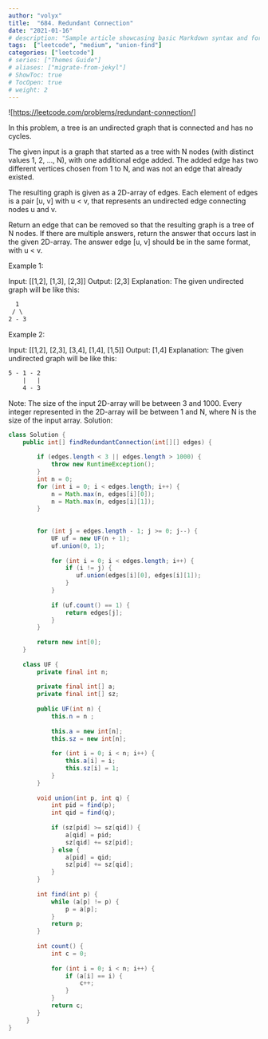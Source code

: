 ```yaml
---
author: "volyx"
title:  "684. Redundant Connection"
date: "2021-01-16"
# description: "Sample article showcasing basic Markdown syntax and formatting for HTML elements."
tags:  ["leetcode", "medium", "union-find"]
categories: ["leetcode"]
# series: ["Themes Guide"]
# aliases: ["migrate-from-jekyl"]
# ShowToc: true
# TocOpen: true
# weight: 2
---
```


![https://leetcode.com/problems/redundant-connection/]

In this problem, a tree is an undirected graph that is connected and has no cycles.

The given input is a graph that started as a tree with N nodes (with distinct values 1, 2, ..., N), with one additional edge added. The added edge has two different vertices chosen from 1 to N, and was not an edge that already existed.

The resulting graph is given as a 2D-array of edges. Each element of edges is a pair [u, v] with u < v, that represents an undirected edge connecting nodes u and v.

Return an edge that can be removed so that the resulting graph is a tree of N nodes. If there are multiple answers, return the answer that occurs last in the given 2D-array. The answer edge [u, v] should be in the same format, with u < v.

Example 1:

Input: [[1,2], [1,3], [2,3]]
Output: [2,3]
Explanation: The given undirected graph will be like this:

```txt
  1
 / \
2 - 3
```

Example 2:

Input: [[1,2], [2,3], [3,4], [1,4], [1,5]]
Output: [1,4]
Explanation: The given undirected graph will be like this:

```txt
5 - 1 - 2
    |   |
    4 - 3
```


Note:
The size of the input 2D-array will be between 3 and 1000.
Every integer represented in the 2D-array will be between 1 and N, where N is the size of the input array.
Solution:

```java
class Solution {
    public int[] findRedundantConnection(int[][] edges) {
        
        if (edges.length < 3 || edges.length > 1000) {
            throw new RuntimeException();
        }
        int n = 0;
        for (int i = 0; i < edges.length; i++) {
            n = Math.max(n, edges[i][0]);
            n = Math.max(n, edges[i][1]);
        }
        
        
        for (int j = edges.length - 1; j >= 0; j--) {
            UF uf = new UF(n + 1);
            uf.union(0, 1); 
        
            for (int i = 0; i < edges.length; i++) {
                if (i != j) {
                   uf.union(edges[i][0], edges[i][1]); 
                }
            }
            
            if (uf.count() == 1) {
                return edges[j];
            }
        }
            
        return new int[0];     
    }
    
    class UF {
        private final int n;
        
        private final int[] a;
        private final int[] sz;
        
        public UF(int n) {
            this.n = n ;
            
            this.a = new int[n];
            this.sz = new int[n];
            
            for (int i = 0; i < n; i++) {
                this.a[i] = i;
                this.sz[i] = 1;
            }
        }
        
        void union(int p, int q) {
            int pid = find(p);
            int qid = find(q);
            
            if (sz[pid] >= sz[qid]) {
                a[qid] = pid;
                sz[qid] += sz[pid];
            } else {
                a[pid] = qid;   
                sz[pid] += sz[qid];
            }
        }
        
        int find(int p) {
            while (a[p] != p) {
                p = a[p];
            }
            return p;
        }
        
        int count() {
            int c = 0;
            
            for (int i = 0; i < n; i++) {
                if (a[i] == i) {
                    c++;
                }
            }
            return c;
        }
     }
}

